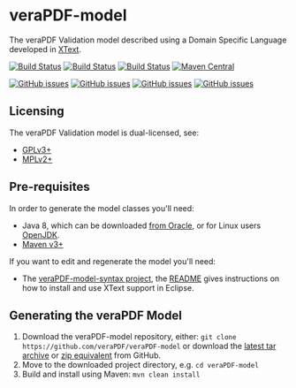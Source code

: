 veraPDF-model
=============
The veraPDF Validation model described using a Domain Specific Language developed in [XText](https://eclipse.org/Xtext/).

[![Build Status](https://travis-ci.org/veraPDF/veraPDF-model.svg?branch=integration)](https://travis-ci.org/veraPDF/veraPDF-model "Travis-CI")
[![Build Status](http://jenkins.openpreservation.org/buildStatus/icon?job=veraPDF-model)](http://jenkins.openpreservation.org/job/veraPDF-model/ "OPF Jenkins Release")
[![Build Status](http://jenkins.openpreservation.org/buildStatus/icon?job=veraPDF-model-dev)](http://jenkins.openpreservation.org/job/veraPDF-model-dev/ "OPF Jenkins Development")
[![Maven Central](https://img.shields.io/maven-central/v/org.verapdf/pdf-model.svg)](http://repo1.maven.org/maven2/org/verapdf/pdf-model/ "Maven central")

[![GitHub issues](https://img.shields.io/github/issues/veraPDF/veraPDF-model.svg)](https://github.com/veraPDF/veraPDF-model/issues "Open issues on GitHub")
[![GitHub issues](https://img.shields.io/github/issues-closed/veraPDF/veraPDF-model.svg)](https://github.com/veraPDF/veraPDF-model/issues-closed "Open issues on GitHub")
[![GitHub issues](https://img.shields.io/github/issues-pr/veraPDF/veraPDF-model.svg)](https://github.com/veraPDF/veraPDF-model/issues-pr "Open issues on GitHub")
[![GitHub issues](https://img.shields.io/github/issues-pr-closed/veraPDF/veraPDF-model.svg)](https://github.com/veraPDF/veraPDF-model/issues-pr-closed "Open issues on GitHub")

Licensing
---------
The veraPDF Validation model is dual-licensed, see:

 - [GPLv3+](LICENSE.GPL "GNU General Public License, version 3")
 - [MPLv2+](LICENSE.MPL "Mozilla Public License, version 2.0")

Pre-requisites
--------------
In order to generate the model classes you'll need:

 * Java 8, which can be downloaded [from Oracle](http://www.oracle.com/technetwork/java/javase/downloads/index.html), or for Linux users [OpenJDK](http://openjdk.java.net/install/index.html).
 * [Maven v3+](https://maven.apache.org/)

If you want to edit and regenerate the model you'll need:

 * The [veraPDF-model-syntax project](https://github.com/veraPDF/veraPDF-model-syntax), the [README](https://github.com/veraPDF/veraPDF-model-syntax/blob/master/README.md) gives instructions on how to install and use XText support in Eclipse.

Generating the veraPDF Model
----------------------------
 1. Download the veraPDF-model repository, either: `git clone https://github.com/veraPDF/veraPDF-model`
 or download the [latest tar archive](https://github.com/veraPDF/veraPDF-model/archive/master.tar.gz "veraPDF-Model latest GitHub tar archive") or [zip equivalent](https://github.com/veraPDF/veraPDF-model/archive/master.zip "veraPDF-Model latest GitHub zip archive") from GitHub.
 2. Move to the downloaded project directory, e.g. `cd veraPDF-model`
 3. Build and install using Maven: `mvn clean install`
